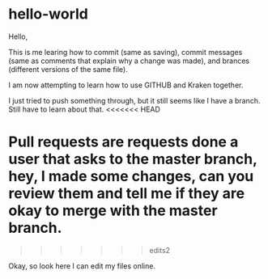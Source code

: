 # hello-world

Hello,

This is me learing how to commit (same as saving), commit messages (same as comments that explain why a change was made), and brances (different versions of the same file).

I am now attempting to learn how to use GITHUB and Kraken together.

I just tried to push something through, but it still seems like I have a branch. Still have to learn about that. 
<<<<<<< HEAD

Pull requests are requests done a user that asks to the master branch, hey, I made some changes, can you review them and tell me if they are okay to merge with the master branch. 
=======
>>>>>>> edits2

Okay, so look here I can edit my files online.
